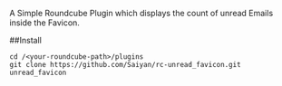 A Simple Roundcube Plugin which displays the count of unread Emails inside the Favicon.

##Install
```
cd /<your-roundcube-path>/plugins
git clone https://github.com/Saiyan/rc-unread_favicon.git unread_favicon
```

